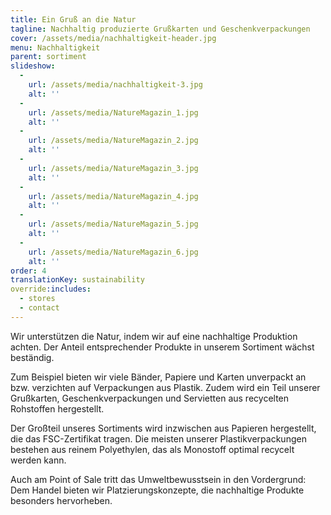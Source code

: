 ```yaml
---
title: Ein Gruß an die Natur
tagline: Nachhaltig produzierte Grußkarten und Geschenkverpackungen
cover: /assets/media/nachhaltigkeit-header.jpg
menu: Nachhaltigkeit
parent: sortiment
slideshow:
  -
    url: /assets/media/nachhaltigkeit-3.jpg
    alt: ''
  -
    url: /assets/media/NatureMagazin_1.jpg
    alt: ''
  -
    url: /assets/media/NatureMagazin_2.jpg
    alt: ''
  -
    url: /assets/media/NatureMagazin_3.jpg
    alt: ''
  -
    url: /assets/media/NatureMagazin_4.jpg
    alt: ''
  -
    url: /assets/media/NatureMagazin_5.jpg
    alt: ''
  -
    url: /assets/media/NatureMagazin_6.jpg
    alt: ''
order: 4
translationKey: sustainability
override:includes:
  - stores
  - contact
---
```

Wir unterstützen die Natur, indem wir auf eine nachhaltige Produktion achten. Der Anteil entsprechender Produkte in unserem Sortiment wächst beständig.

Zum Beispiel bieten wir viele Bänder, Papiere und Karten unverpackt an bzw. verzichten auf Verpackungen aus Plastik. Zudem wird ein Teil unserer Grußkarten, Geschenkverpackungen und Servietten aus recycelten Rohstoffen hergestellt.

Der Großteil unseres Sortiments wird inzwischen aus Papieren hergestellt, die das FSC-Zertifikat tragen. Die meisten unserer Plastikverpackungen bestehen aus reinem Polyethylen, das als Monostoff optimal recycelt werden kann.

Auch am Point of Sale tritt das Umweltbewusstsein in den Vordergrund: Dem Handel bieten wir Platzierungskonzepte, die nachhaltige Produkte besonders hervorheben.
